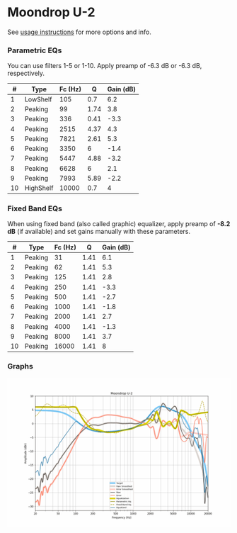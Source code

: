 # Moondrop U-2
See [usage instructions](https://github.com/jaakkopasanen/AutoEq#usage) for more options and info.

### Parametric EQs
You can use filters 1-5 or 1-10. Apply preamp of -6.3 dB or -6.3 dB, respectively.

|   # | Type      |   Fc (Hz) |    Q |   Gain (dB) |
|-----|-----------|-----------|------|-------------|
|   1 | LowShelf  |       105 | 0.7  |         6.2 |
|   2 | Peaking   |        99 | 1.74 |         3.8 |
|   3 | Peaking   |       336 | 0.41 |        -3.3 |
|   4 | Peaking   |      2515 | 4.37 |         4.3 |
|   5 | Peaking   |      7821 | 2.61 |         5.3 |
|   6 | Peaking   |      3350 | 6    |        -1.4 |
|   7 | Peaking   |      5447 | 4.88 |        -3.2 |
|   8 | Peaking   |      6628 | 6    |         2.1 |
|   9 | Peaking   |      7993 | 5.89 |        -2.2 |
|  10 | HighShelf |     10000 | 0.7  |         4   |

### Fixed Band EQs
When using fixed band (also called graphic) equalizer, apply preamp of **-8.2 dB** (if available) and set gains manually with these parameters.

|   # | Type    |   Fc (Hz) |    Q |   Gain (dB) |
|-----|---------|-----------|------|-------------|
|   1 | Peaking |        31 | 1.41 |         6.1 |
|   2 | Peaking |        62 | 1.41 |         5.3 |
|   3 | Peaking |       125 | 1.41 |         2.8 |
|   4 | Peaking |       250 | 1.41 |        -3.3 |
|   5 | Peaking |       500 | 1.41 |        -2.7 |
|   6 | Peaking |      1000 | 1.41 |        -1.8 |
|   7 | Peaking |      2000 | 1.41 |         2.7 |
|   8 | Peaking |      4000 | 1.41 |        -1.3 |
|   9 | Peaking |      8000 | 1.41 |         3.7 |
|  10 | Peaking |     16000 | 1.41 |         8   |

### Graphs
![](./Moondrop%20U-2.png)
